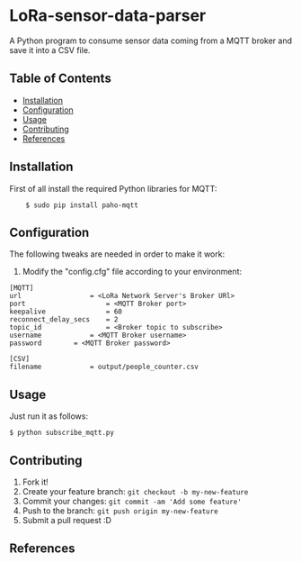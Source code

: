 # LoRa-sensor-data-parser
A Python program to consume sensor data coming from a MQTT broker and save it into a CSV file.

## Table of Contents
 - [Installation](#installation)
 - [Configuration](#configuration)
 - [Usage](#usage)
 - [Contributing](#contributing)
 - [References](#references)

## Installation

First of all install the required Python libraries for MQTT:
```shell
    $ sudo pip install paho-mqtt
```

## Configuration

The following tweaks are needed in order to make it work:

1. Modify the "config.cfg" file according to your environment:
```shell
[MQTT]
url	                = <LoRa Network Server's Broker URl>
port	                = <MQTT Broker port>
keepalive               = 60
reconnect_delay_secs    = 2
topic_id                = <Broker topic to subscribe>
username	        = <MQTT Broker username>
password		= <MQTT Broker password>

[CSV]
filename	        = output/people_counter.csv
```

## Usage

Just run it as follows:
``` shell
$ python subscribe_mqtt.py
```

## Contributing

1. Fork it!
2. Create your feature branch: `git checkout -b my-new-feature`
3. Commit your changes: `git commit -am 'Add some feature'`
4. Push to the branch: `git push origin my-new-feature`
5. Submit a pull request :D

## References

